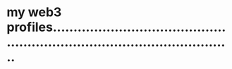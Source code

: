 # my web3 profiles.................................................................................................
